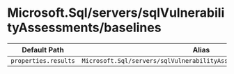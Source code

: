 # Microsoft.Sql/servers/sqlVulnerabilityAssessments/baselines

| Default Path | Alias |
|---|---|
| `properties.results` | `Microsoft.Sql/servers/sqlVulnerabilityAssessments/baselines/results` |


